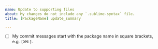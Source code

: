 ```yaml
---
name: Update to supporting files
about: My changes do not include any `.sublime-syntax` file.
title: [PackageName] update_summary

---
```


- [ ] My commit messages start with the package name in square brackets, e.g. `[XML]`.
